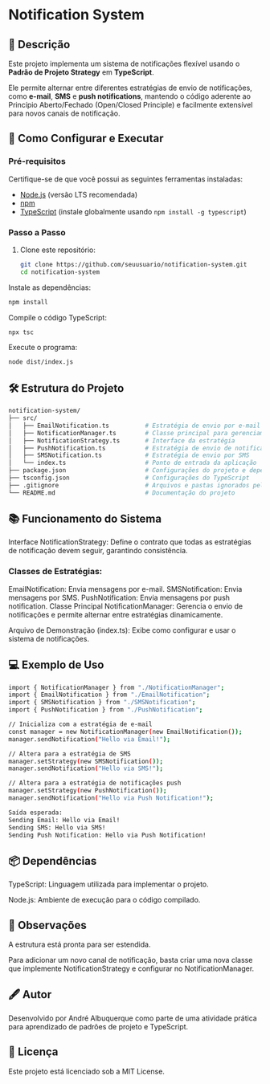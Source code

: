 # Notification System

## 📜 Descrição

Este projeto implementa um sistema de notificações flexível usando o **Padrão de Projeto Strategy** em **TypeScript**. 

Ele permite alternar entre diferentes estratégias de envio de notificações, como **e-mail**, **SMS** e **push notifications**, mantendo o código aderente ao Princípio Aberto/Fechado (Open/Closed Principle) e facilmente extensível para novos canais de notificação.

## 🚀 Como Configurar e Executar

### Pré-requisitos

Certifique-se de que você possui as seguintes ferramentas instaladas:
- [Node.js](https://nodejs.org/) (versão LTS recomendada)
- [npm](https://www.npmjs.com/)
- [TypeScript](https://www.typescriptlang.org/) (instale globalmente usando `npm install -g typescript`)

### Passo a Passo

1. Clone este repositório:
   ```bash
   git clone https://github.com/seuusuario/notification-system.git
   cd notification-system

Instale as dependências:
```bash
npm install
```
Compile o código TypeScript:
```bash
npx tsc
```
Execute o programa:
```bash
node dist/index.js
```
## 🛠️ Estrutura do Projeto
```bash
notification-system/
├── src/
│   ├── EmailNotification.ts          # Estratégia de envio por e-mail
│   ├── NotificationManager.ts        # Classe principal para gerenciamento de notificações
│   ├── NotificationStrategy.ts       # Interface da estratégia
│   ├── PushNotification.ts           # Estratégia de envio de notificações push
│   ├── SMSNotification.ts            # Estratégia de envio por SMS
│   └── index.ts                      # Ponto de entrada da aplicação
├── package.json                      # Configurações do projeto e dependências
├── tsconfig.json                     # Configurações do TypeScript
├── .gitignore                        # Arquivos e pastas ignorados pelo Git
└── README.md                         # Documentação do projeto
```
## 📚 Funcionamento do Sistema
Interface NotificationStrategy: Define o contrato que todas as estratégias de notificação devem seguir, garantindo consistência.

### Classes de Estratégias:

EmailNotification: Envia mensagens por e-mail.
SMSNotification: Envia mensagens por SMS.
PushNotification: Envia mensagens por push notification.
Classe Principal NotificationManager: Gerencia o envio de notificações e permite alternar entre estratégias dinamicamente.

Arquivo de Demonstração (index.ts): Exibe como configurar e usar o sistema de notificações.

## 💻 Exemplo de Uso
```bash
import { NotificationManager } from "./NotificationManager";
import { EmailNotification } from "./EmailNotification";
import { SMSNotification } from "./SMSNotification";
import { PushNotification } from "./PushNotification";

// Inicializa com a estratégia de e-mail
const manager = new NotificationManager(new EmailNotification());
manager.sendNotification("Hello via Email!");

// Altera para a estratégia de SMS
manager.setStrategy(new SMSNotification());
manager.sendNotification("Hello via SMS!");

// Altera para a estratégia de notificações push
manager.setStrategy(new PushNotification());
manager.sendNotification("Hello via Push Notification!");

Saída esperada:
Sending Email: Hello via Email!
Sending SMS: Hello via SMS!
Sending Push Notification: Hello via Push Notification!
```
## 📦 Dependências

TypeScript: Linguagem utilizada para implementar o projeto.

Node.js: Ambiente de execução para o código compilado.

## 📝 Observações

A estrutura está pronta para ser estendida. 

Para adicionar um novo canal de notificação, basta criar uma nova classe que implemente NotificationStrategy e configurar no NotificationManager.

## 🖋️ Autor
Desenvolvido por André Albuquerque como parte de uma atividade prática para aprendizado de padrões de projeto e TypeScript.

## 📜 Licença
Este projeto está licenciado sob a MIT License.
